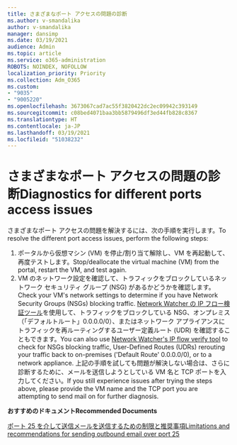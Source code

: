 ```yaml
---
title: さまざまなポート アクセスの問題の診断
ms.author: v-smandalika
author: v-smandalika
manager: dansimp
ms.date: 03/19/2021
audience: Admin
ms.topic: article
ms.service: o365-administration
ROBOTS: NOINDEX, NOFOLLOW
localization_priority: Priority
ms.collection: Adm_O365
ms.custom:
- "9035"
- "9005220"
ms.openlocfilehash: 3673067cad7ac55f3820422dc2ec09942c393149
ms.sourcegitcommit: c08bed4071baa3bb5879496df3ed44fb828c8367
ms.translationtype: HT
ms.contentlocale: ja-JP
ms.lasthandoff: 03/19/2021
ms.locfileid: "51038232"
---
```

# <a name="diagnostics-for-different-ports-access-issues"></a><span data-ttu-id="e8cc9-102">さまざまなポート アクセスの問題の診断</span><span class="sxs-lookup"><span data-stu-id="e8cc9-102">Diagnostics for different ports access issues</span></span>

<span data-ttu-id="e8cc9-103">さまざまなポート アクセスの問題を解決するには、次の手順を実行します。</span><span class="sxs-lookup"><span data-stu-id="e8cc9-103">To resolve the different port access issues, perform the following steps:</span></span>

1. <span data-ttu-id="e8cc9-104">ポータルから仮想マシン (VM) を停止/割り当て解除し、VM を再起動して、再度テストします。</span><span class="sxs-lookup"><span data-stu-id="e8cc9-104">Stop/deallocate the virtual machine (VM) from the portal, restart the VM, and test again.</span></span> 
2. <span data-ttu-id="e8cc9-105">VM のネットワーク設定を確認して、トラフィックをブロックしているネットワーク セキュリティ グループ (NSG) があるかどうかを確認します。</span><span class="sxs-lookup"><span data-stu-id="e8cc9-105">Check your VM's network settings to determine if you have Network Security Groups (NSGs) blocking traffic.</span></span> <span data-ttu-id="e8cc9-106">[Network Watcher の IP フロー検証ツール](https://docs.microsoft.com/azure/network-watcher/network-watcher-ip-flow-verify-overview?WT.mc_id=Portal-Microsoft_Azure_Support)を使用して、トラフィックをブロックしている NSG、オンプレミス（「デフォルトルート」0.0.0.0/0）、またはネットワーク アプライアンスにトラフィックを再ルーティングするユーザー定義ルート (UDR) を確認することもできます。</span><span class="sxs-lookup"><span data-stu-id="e8cc9-106">You can also use [Network Watcher's IP flow verify tool](https://docs.microsoft.com/azure/network-watcher/network-watcher-ip-flow-verify-overview?WT.mc_id=Portal-Microsoft_Azure_Support) to check for NSGs blocking traffic, User-Defined Routes (UDRs) rerouting your traffic back to on-premises ('Default Route' 0.0.0.0/0), or to a network appliance.</span></span>
<span data-ttu-id="e8cc9-107">上記の手順を試しても問題が解決しない場合は、さらに診断するために、メールを送信しようとしている VM 名と TCP ポートを入力してください。</span><span class="sxs-lookup"><span data-stu-id="e8cc9-107">If you still experience issues after trying the steps above, please provide the VM name and the TCP port you are attempting to send mail on for further diagnosis.</span></span>

<span data-ttu-id="e8cc9-108">**おすすめのドキュメント**</span><span class="sxs-lookup"><span data-stu-id="e8cc9-108">**Recommended Documents**</span></span>

[<span data-ttu-id="e8cc9-109">ポート 25 を介して送信メールを送信するための制限と推奨事項</span><span class="sxs-lookup"><span data-stu-id="e8cc9-109">Limitations and recommendations for sending outbound email over port 25</span></span>](https://docs.microsoft.com/azure/virtual-network/troubleshoot-outbound-smtp-connectivity)
